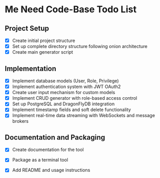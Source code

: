 # Me Need Code-Base Todo List

## Project Setup
- [x] Create initial project structure
- [x] Set up complete directory structure following onion architecture
- [x] Create main generator script

## Implementation
- [x] Implement database models (User, Role, Privilege)
- [x] Implement authentication system with JWT OAuth2
- [x] Create user input mechanism for custom models
- [x] Implement CRUD generator with role-based access control
- [x] Set up PostgreSQL and DragonFlyDB integration
- [x] Implement timestamp fields and soft delete functionality
- [x] Implement real-time data streaming with WebSockets and message brokers

## Documentation and Packaging
- [x] Create documentation for the tool
- [x] Package as a terminal tool
- [x] Add README and usage instructions


